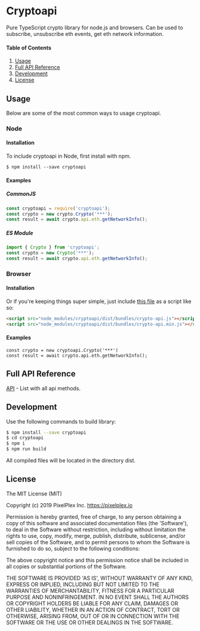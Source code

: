 # Cryptoapi

Pure TypeScript crypto library for node.js and browsers. Can be used to subscribe, unsubscribe eth events, get eth network information.

#### Table of Contents
1. [Usage](#Usage)
2. [Full API Reference](#full-api-reference)
3. [Development](#development)
4. [License](#license)


## Usage
Below are some of the most common ways to usage cryptoapi.

### Node
#### Installation
To include cryptoapi in Node, first install with npm.
```
$ npm install --save cryptoapi
```
#### Examples

##### CommonJS

```js
const cryptoapi = require('cryptoapi');
const crypto = new crypto.Crypto('***');
const result = await crypto.api.eth.getNetworkInfo();
```

##### ES Module
```js
import { Crypto } from 'cryptoapi';
const crypto = new Crypto('***');
const result = await crypto.api.eth.getNetworkInfo();
```

### Browser

#### Installation
Or if you're keeping things super simple, just include [this file](dist/bundles/crypto-api.js) as a script like so:
```html
<script src="node_modules/cryptoapi/dist/bundles/crypto-api.js"></script>
<script src="node_modules/cryptoapi/dist/bundles/crypto-api.min.js"></script>
```

#### Examples
```
const crypto = new cryptoapi.Crypto('***')
const result = await crypto.api.eth.getNetworkInfo();
```

## Full API Reference
[API](docs/API.md) - List with all api methods.

## Development

Use the following commands to build library:

```bash
$ npm install --save cryptoapi
$ cd cryptoapi
$ npm i
$ npm run build
```
All compiled files will be located in the directory dist.

## License
The MIT License (MIT)

Copyright (c) 2019 PixelPlex Inc. <https://pixelplex.io>

Permission is hereby granted, free of charge, to any person obtaining
a copy of this software and associated documentation files (the
'Software'), to deal in the Software without restriction, including
without limitation the rights to use, copy, modify, merge, publish,
distribute, sublicense, and/or sell copies of the Software, and to
permit persons to whom the Software is furnished to do so, subject to
the following conditions:

The above copyright notice and this permission notice shall be
included in all copies or substantial portions of the Software.

THE SOFTWARE IS PROVIDED 'AS IS', WITHOUT WARRANTY OF ANY KIND,
EXPRESS OR IMPLIED, INCLUDING BUT NOT LIMITED TO THE WARRANTIES OF
MERCHANTABILITY, FITNESS FOR A PARTICULAR PURPOSE AND NONINFRINGEMENT.
IN NO EVENT SHALL THE AUTHORS OR COPYRIGHT HOLDERS BE LIABLE FOR ANY
CLAIM, DAMAGES OR OTHER LIABILITY, WHETHER IN AN ACTION OF CONTRACT,
TORT OR OTHERWISE, ARISING FROM, OUT OF OR IN CONNECTION WITH THE
SOFTWARE OR THE USE OR OTHER DEALINGS IN THE SOFTWARE.
